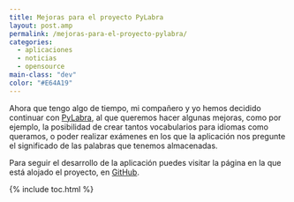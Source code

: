 ```yaml
---
title: Mejoras para el proyecto PyLabra
layout: post.amp
permalink: /mejoras-para-el-proyecto-pylabra/
categories:
  - aplicaciones
  - noticias
  - opensource
main-class: "dev"
color: "#E64A19"
---
```

<div class="icopy">
</div>

Ahora que tengo algo de tiempo, mi compañero y yo hemos decidido continuar con [PyLabra][1], al que queremos hacer algunas mejoras, como por ejemplo, la posibilidad de crear tantos vocabularios para idiomas como queramos, o poder realizar exámenes en los que la aplicación nos pregunte el significado de las palabras que tenemos almacenadas.

Para seguir el desarrollo de la aplicación puedes visitar la página en la que está alojado el proyecto, en [GitHub][2].



 [1]: /pylabra-aplicacion-para-almacenar/
 [2]: https://github.com/algui91/PyLabra

{% include toc.html %}
